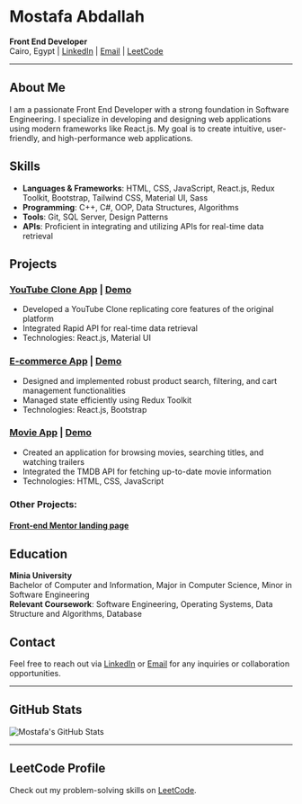 # Mostafa Abdallah

**Front End Developer**  
Cairo, Egypt | [LinkedIn](http://www.linkedin.com/in/mostafa-abdallah0) | [Email](mailto:mostafaabdalla.webdev@gmail.com) | [LeetCode](https://leetcode.com/u/Mostafaabdallah_/)

---

## About Me

I am a passionate Front End Developer with a strong foundation in Software Engineering. I specialize in developing and designing web applications using modern frameworks like React.js. My goal is to create intuitive, user-friendly, and high-performance web applications.

## Skills

- **Languages & Frameworks**: HTML, CSS, JavaScript, React.js, Redux Toolkit, Bootstrap, Tailwind CSS, Material UI, Sass
- **Programming**: C++, C#, OOP, Data Structures, Algorithms
- **Tools**: Git, SQL Server, Design Patterns
- **APIs**: Proficient in integrating and utilizing APIs for real-time data retrieval

## Projects

### [YouTube Clone App](https://github.com/MAbdallaDev/youtube-clone) | [Demo](https://youtube-clone-coral-eight.vercel.app/)
- Developed a YouTube Clone replicating core features of the original platform
- Integrated Rapid API for real-time data retrieval
- Technologies: React.js, Material UI

### [E-commerce App](https://github.com/MAbdallaDev/gosto-ecommerce) | [Demo](https://gosto-ecommerce-ashy.vercel.app/)
- Designed and implemented robust product search, filtering, and cart management functionalities
- Managed state efficiently using Redux Toolkit
- Technologies: React.js, Bootstrap

### [Movie App](https://github.com/MAbdallaDev/tvflix-movie-app) | [Demo](https://tvflix-movie-app.vercel.app/)
- Created an application for browsing movies, searching titles, and watching trailers
- Integrated the TMDB API for fetching up-to-date movie information
- Technologies: HTML, CSS, JavaScript

  
### Other Projects:
#### [Front-end Mentor landing page](https://landing-page-teilwind.vercel.app/)

## Education

**Minia University**  
Bachelor of Computer and Information, Major in Computer Science, Minor in Software Engineering  
**Relevant Coursework**: Software Engineering, Operating Systems, Data Structure and Algorithms, Database

## Contact

Feel free to reach out via [LinkedIn](http://www.linkedin.com/in/mostafa-abdallah0) or [Email](mailto:mostafaabdalla.webdev@gmail.com) for any inquiries or collaboration opportunities.

---

## GitHub Stats

![Mostafa's GitHub Stats](https://github-readme-stats.vercel.app/api?username=MAbdallaDev&show_icons=true&theme=radical)

---

## LeetCode Profile

Check out my problem-solving skills on [LeetCode](https://leetcode.com/u/Mostafaabdallah_/).


<!---
MAbdallaDev/MAbdallaDev is a ✨ special ✨ repository because its `README.md` (this file) appears on your GitHub profile.
You can click the Preview link to take a look at your changes.
--->
